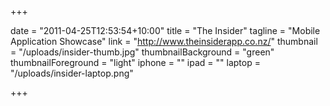 +++

date = "2011-04-25T12:53:54+10:00"
title = "The Insider"
tagline = "Mobile Application Showcase"
link = "http://www.theinsiderapp.co.nz/"
thumbnail = "/uploads/insider-thumb.jpg"
thumbnailBackground = "green"
thumbnailForeground = "light"
iphone = ""
ipad = ""
laptop = "/uploads/insider-laptop.png"

+++
